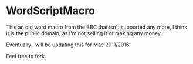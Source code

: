 # WordScriptMacro

This an old word macro from the BBC that isn't supported any more, 
I think it is the public domain, as I'm not selling it or making any money.

Eventually I will be updating this for Mac 2011/2016.

Feel free to fork.


